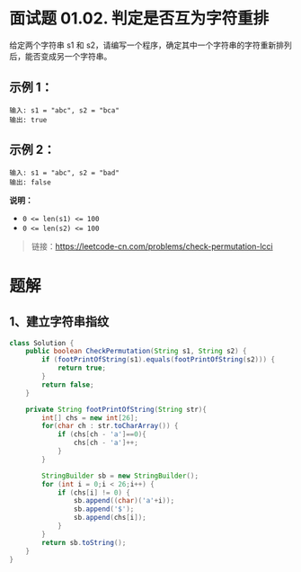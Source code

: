 # 面试题 01.02. 判定是否互为字符重排
给定两个字符串 s1 和 s2，请编写一个程序，确定其中一个字符串的字符重新排列后，能否变成另一个字符串。

## 示例 1：
```
输入: s1 = "abc", s2 = "bca"
输出: true 
```
## 示例 2：
```
输入: s1 = "abc", s2 = "bad"
输出: false
```
**说明：**

- `0 <= len(s1) <= 100`
- `0 <= len(s2) <= 100`

> 链接：https://leetcode-cn.com/problems/check-permutation-lcci

# 题解
## 1、建立字符串指纹
```java
class Solution {
    public boolean CheckPermutation(String s1, String s2) {
        if (footPrintOfString(s1).equals(footPrintOfString(s2))) {
            return true;
        }
        return false;
    }

    private String footPrintOfString(String str){
        int[] chs = new int[26];
        for(char ch : str.toCharArray()) {
            if (chs[ch - 'a']==0){
                chs[ch - 'a']++;
            }
        }

        StringBuilder sb = new StringBuilder();
        for (int i = 0;i < 26;i++) {
            if (chs[i] != 0) {
                sb.append((char)('a'+i));
                sb.append('$');
                sb.append(chs[i]);
            }
        }
        return sb.toString();
    }
}
```
